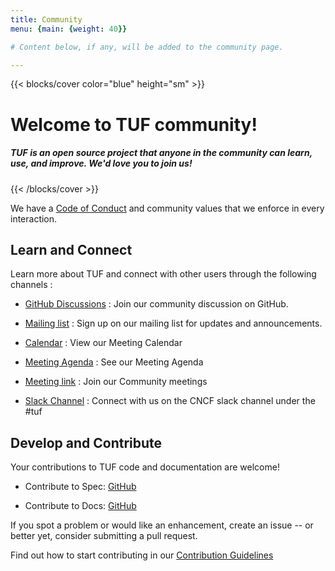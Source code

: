 ```yaml
---
title: Community
menu: {main: {weight: 40}}

# Content below, if any, will be added to the community page.

---
```



{{< blocks/cover color="blue" height="sm" >}}
<h1>Welcome to TUF community!</h1>
<h5>TUF is an open source project that anyone in the community can learn, use, and improve. We'd love you to join us!

</h5>

{{< /blocks/cover >}}

<div class="container l-container--padded">

<div class="row">

</div>

<div class="row">
<div class="col-12 col-lg-8">


  <i class='fas fa-users fa-2xl mt-3 p-2'></i> We have a [Code of Conduct](https://github.com/cncf/foundation/blob/main/code-of-conduct.md) and community values that we enforce in every interaction. 
 

## Learn and Connect

Learn more about TUF and connect with other users through the following channels :

- <i class="fa-brands fa-github mr-1 p-2 fa-xl" style="color: #0082ca"></i>[GitHub Discussions](https://github.com/theupdateframework/community) : Join our community discussion on GitHub.

- <i class="fa-solid fa-envelope mr-1 p-2 fa-xl" style="color: #0082ca"></i>[Mailing list](https://groups.google.com/g/theupdateframework?pli=1) : Sign up on our mailing list for updates and announcements.

- <i class="fa-regular fa-calendar-days mr-1 p-2 fa-xl" style="color: #0082ca"></i>[Calendar](https://www.cncf.io/calendar) : View our Meeting Calendar

- <i class="fa-solid fa-list fa-xl mr-1 p-2" style="color: #0082ca"></i>[Meeting Agenda](https://hackmd.io/jdAk9rmPSpOYUdstbIvbjw) : See our Meeting Agenda

- <i class="fa-solid fa-location-dot fa-xl mr-1 p-2" style="color: #0082ca"></i>[Meeting link](https://meet.google.com/jhk-cvuf-icd) : Join our Community meetings

- <i class="fa-brands fa-slack fa-xl mr-1 p-2" style="color: #0082ca"></i>[Slack Channel](https://communityinviter.com/apps/cloud-native/cncf) : Connect with us on the CNCF slack channel under the #tuf


## Develop and Contribute

Your contributions to TUF code and documentation are welcome! 

- Contribute to Spec: <i class="fa-brands fa-github mr-1 p-2 fa-xl" style="color: #0082ca"></i>[GitHub](https://github.com/theupdateframework/specification/issues) 

- Contribute to Docs: <i class="fa-brands fa-github mr-1 p-2 fa-xl" style="color: #0082ca"></i>[GitHub](https://github.com/theupdateframework/theupdateframework.io)

If you spot a problem or would like an enhancement, create an issue -- or better yet, consider
submitting a pull request.

Find out how to start contributing in our [Contribution Guidelines](https://theupdateframework.readthedocs.io/en/latest/CONTRIBUTING.html)

</div>











